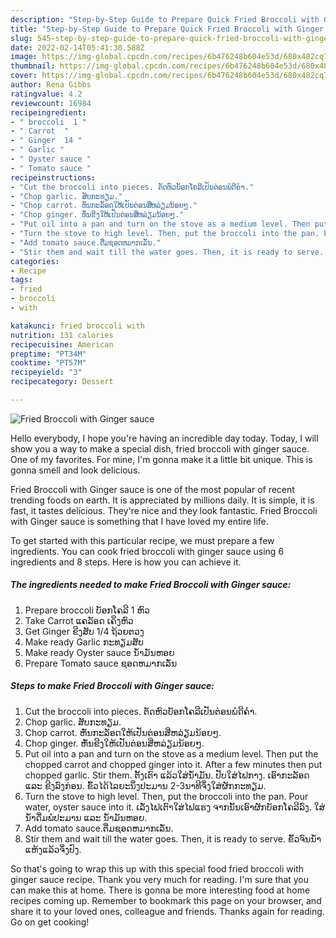```yaml
---
description: "Step-by-Step Guide to Prepare Quick Fried Broccoli with Ginger sauce"
title: "Step-by-Step Guide to Prepare Quick Fried Broccoli with Ginger sauce"
slug: 545-step-by-step-guide-to-prepare-quick-fried-broccoli-with-ginger-sauce
date: 2022-02-14T05:41:30.588Z
image: https://img-global.cpcdn.com/recipes/6b476248b604e53d/680x482cq70/fried-broccoli-with-ginger-sauce-recipe-main-photo.jpg
thumbnail: https://img-global.cpcdn.com/recipes/6b476248b604e53d/680x482cq70/fried-broccoli-with-ginger-sauce-recipe-main-photo.jpg
cover: https://img-global.cpcdn.com/recipes/6b476248b604e53d/680x482cq70/fried-broccoli-with-ginger-sauce-recipe-main-photo.jpg
author: Rena Gibbs
ratingvalue: 4.2
reviewcount: 16984
recipeingredient:
- " broccoli  1 "
- " Carrot  "
- " Ginger  14 "
- " Garlic "
- " Oyster sauce "
- " Tomato sauce "
recipeinstructions:
- "Cut the broccoli into pieces. ຕັດຫົວບັອກໂຄລີເປັນຕ່ອນພໍດີຄຳ."
- "Chop garlic. ສັບກະທຽມ."
- "Chop carrot. ຫັ່ນກະລັອດໃຫ້ເປັນຕ່ອນສີ່ຫລ່ຽມນ້ອຍໆ."
- "Chop ginger. ຫັ່ນຂີງໃຫ້ເປັນຕ່ອນສີ່ຫລ່ຽມນ້ອຍໆ."
- "Put oil into a pan and turn on the stove as a medium level. Then put the chopped carrot and chopped ginger into it. After a few minutes then put chopped garlic. Stir them. ຕັ້ງເຕົາ ແລ້ວໃສ່ນ້ຳມັນ. ປັບໃສ່ໄຟກາງ. ເອົາກະລັອດ ແລະ ຂີງລົງກ່ອນ. ຂົ້ວໄດ້ໄລຍະນຶ່ງປະມານ 2-3ນາທີຈຶ່ງໃສ່ຜັກກະທຽມ."
- "Turn the stove to high level. Then, put the broccoli into the pan. Pour water, oyster sauce into it. ເລັ່ງໄຟເຕົາໃສ່ໄຟແຮງ ຈາກນັ້ນເອົາຜັກບັອກໂຄລີລົງ. ໃສ່ນ້ຳດື່ມພໍປະມານ ແລະ ນ້ຳມັນຫອຍ."
- "Add tomato sauce.ຕື່ມຊອດຫມາກເລັ່ນ."
- "Stir them and wait till the water goes. Then, it is ready to serve. ຂົ້ວຈົນນ້ຳແຫ້ງແລ້ວຈຶ່ງປົງ."
categories:
- Recipe
tags:
- fried
- broccoli
- with

katakunci: fried broccoli with 
nutrition: 131 calories
recipecuisine: American
preptime: "PT34M"
cooktime: "PT57M"
recipeyield: "3"
recipecategory: Dessert

---
```



![Fried Broccoli with Ginger sauce](https://img-global.cpcdn.com/recipes/6b476248b604e53d/680x482cq70/fried-broccoli-with-ginger-sauce-recipe-main-photo.jpg)

Hello everybody, I hope you're having an incredible day today. Today, I will show you a way to make a special dish, fried broccoli with ginger sauce. One of my favorites. For mine, I'm gonna make it a little bit unique. This is gonna smell and look delicious.

Fried Broccoli with Ginger sauce is one of the most popular of recent trending foods on earth. It is appreciated by millions daily. It is simple, it is fast, it tastes delicious. They're nice and they look fantastic. Fried Broccoli with Ginger sauce is something that I have loved my entire life.




To get started with this particular recipe, we must prepare a few ingredients. You can cook fried broccoli with ginger sauce using 6 ingredients and 8 steps. Here is how you can achieve it.

<!--inarticleads1-->

##### The ingredients needed to make Fried Broccoli with Ginger sauce:

1. Prepare  broccoli ບັອກໂຄລີ 1 ຫົວ
1. Take  Carrot ແຄລັອດ ເຄິ່ງຫົວ
1. Get  Ginger ຂີງສັບ 1/4 ຖ້ວຍຕວງ
1. Make ready  Garlic ກະທຽມສັບ
1. Make ready  Oyster sauce ນ້ຳມັນຫອຍ
1. Prepare  Tomato sauce ຊອດຫມາກເລັ່ນ




<!--inarticleads2-->

##### Steps to make Fried Broccoli with Ginger sauce:

1. Cut the broccoli into pieces. ຕັດຫົວບັອກໂຄລີເປັນຕ່ອນພໍດີຄຳ.
1. Chop garlic. ສັບກະທຽມ.
1. Chop carrot. ຫັ່ນກະລັອດໃຫ້ເປັນຕ່ອນສີ່ຫລ່ຽມນ້ອຍໆ.
1. Chop ginger. ຫັ່ນຂີງໃຫ້ເປັນຕ່ອນສີ່ຫລ່ຽມນ້ອຍໆ.
1. Put oil into a pan and turn on the stove as a medium level. Then put the chopped carrot and chopped ginger into it. After a few minutes then put chopped garlic. Stir them. ຕັ້ງເຕົາ ແລ້ວໃສ່ນ້ຳມັນ. ປັບໃສ່ໄຟກາງ. ເອົາກະລັອດ ແລະ ຂີງລົງກ່ອນ. ຂົ້ວໄດ້ໄລຍະນຶ່ງປະມານ 2-3ນາທີຈຶ່ງໃສ່ຜັກກະທຽມ.
1. Turn the stove to high level. Then, put the broccoli into the pan. Pour water, oyster sauce into it. ເລັ່ງໄຟເຕົາໃສ່ໄຟແຮງ ຈາກນັ້ນເອົາຜັກບັອກໂຄລີລົງ. ໃສ່ນ້ຳດື່ມພໍປະມານ ແລະ ນ້ຳມັນຫອຍ.
1. Add tomato sauce.ຕື່ມຊອດຫມາກເລັ່ນ.
1. Stir them and wait till the water goes. Then, it is ready to serve. ຂົ້ວຈົນນ້ຳແຫ້ງແລ້ວຈຶ່ງປົງ.




So that's going to wrap this up with this special food fried broccoli with ginger sauce recipe. Thank you very much for reading. I'm sure that you can make this at home. There is gonna be more interesting food at home recipes coming up. Remember to bookmark this page on your browser, and share it to your loved ones, colleague and friends. Thanks again for reading. Go on get cooking!
